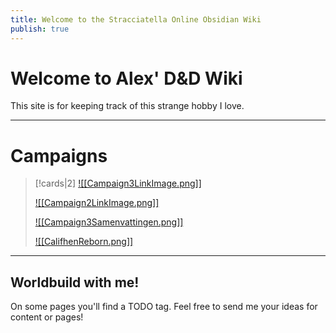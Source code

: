 ```yaml
---
title: Welcome to the Stracciatella Online Obsidian Wiki
publish: true
---
```

# Welcome to Alex' D&D Wiki
This site is for keeping track of this strange hobby I love. 
***
# Campaigns

> [!cards|2]
> [![[Campaign3LinkImage.png]]](<Campaign 3>)
> 
> [![[Campaign2LinkImage.png]]](<Campaign 2>)
> 
> [![[Campaign3Samenvattingen.png]]](<Campaign 3 Summaries>)
> 
> [![[CalifhenReborn.png]]](<Califhen>)

***
## Worldbuild with me!
On some pages you'll find a TODO tag. Feel free to send me your ideas for content or pages!